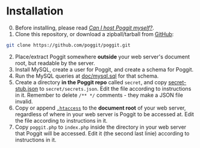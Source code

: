 # Installation

0. Before installing, please read [_Can I host Poggit myself?_](README.md#can-i-host-it-myself).
1. Clone this repository, or download a zipball/tarball from [GitHub](https://github.com/poggit/poggit):

```bash
git clone https://github.com/poggit/poggit.git
```

2. Place/extract Poggit somewhere **outside** your web server's document root, but readable by the server.
2. Install MySQL, create a user for Poggit, and create a schema for Poggit.
2. Run the MySQL queries at [doc/mysql.sql](doc/mysql.sql) for that schema.
2. Create a directory **in the Poggit repo** called `secret`, and copy [secret-stub.json](stub/secret-stub.json) to `secret/secrets.json`. Edit the file according to instructions in it. Remember to delete `/** */` comments - they make a JSON file invalid.
2. Copy or append [`.htaccess`](stub/.htaccess) to the **document root** of your web server, regardless of where in your web server is Poggit to be accessed at. Edit the file according to instructions in it.
2. Copy `poggit.php` to `index.php` inside the directory in your web server that Poggit will be accessed. Edit it (the second last linie) according to instructions in it.
